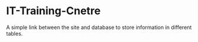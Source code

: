 # IT-Training-Cnetre
A simple link between the site and database to store information in different tables.
